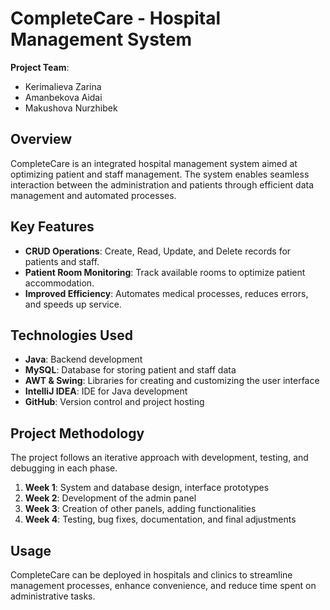 # CompleteCare - Hospital Management System

**Project Team**:  
- Kerimalieva Zarina  
- Amanbekova Aidai  
- Makushova Nurzhibek

## Overview

CompleteCare is an integrated hospital management system aimed at optimizing patient and staff management. The system enables seamless interaction between the administration and patients through efficient data management and automated processes.

## Key Features

- **CRUD Operations**: Create, Read, Update, and Delete records for patients and staff.
- **Patient Room Monitoring**: Track available rooms to optimize patient accommodation.
- **Improved Efficiency**: Automates medical processes, reduces errors, and speeds up service.

## Technologies Used

- **Java**: Backend development
- **MySQL**: Database for storing patient and staff data
- **AWT & Swing**: Libraries for creating and customizing the user interface
- **IntelliJ IDEA**: IDE for Java development
- **GitHub**: Version control and project hosting

## Project Methodology

The project follows an iterative approach with development, testing, and debugging in each phase.

1. **Week 1**: System and database design, interface prototypes
2. **Week 2**: Development of the admin panel
3. **Week 3**: Creation of other panels, adding functionalities
4. **Week 4**: Testing, bug fixes, documentation, and final adjustments

## Usage

CompleteCare can be deployed in hospitals and clinics to streamline management processes, enhance convenience, and reduce time spent on administrative tasks.

